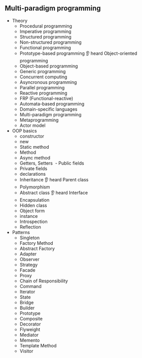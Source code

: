 ## Multi-paradigm programming

- Theory
    - Procedural programming
    - Imperative programming
    - Structured programming
    - Non-structured programming
    - Functional programming
    - Prototype-based programming
      👂 heard Object-oriented programming
    - Object-based programming
    - Generic programming
    - Concurrent computing
    - Asyncronous programming
    - Parallel programming
    - Reactive programming
    - FRP (Functional-reactive)
    - Automata-based programming
    - Domain-specific languages
    - Multi-paradigm programming
    - Metaprogramming
    - Actor model
- OOP basics
    - constructor
    - new
    - Static method
    - Method
    - Async method
    - Getters, Setters
      ️ - Public fields
    - Private fields
    - declarations
    - Inheritance
      👂 heard Parent class
    - Polymorphism
    - Abstract class
      👂 heard Interface
    - Encapsulation
    - Hidden class
    - Object form
    - instance
    - Introspection
    - Reflection
- Patterns
    - Singleton
    - Factory Method
    - Abstract Factory
    - Adapter
    - Observer
    - Strategy
    - Facade
    - Proxy
    - Chain of Responsibility
    - Command
    - Iterator
    - State
    - Bridge
    - Builder
    - Prototype
    - Composite
    - Decorator
    - Flyweight
    - Mediator
    - Memento
    - Template Method
    - Visitor